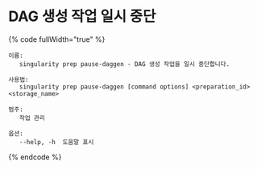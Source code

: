 # DAG 생성 작업 일시 중단

{% code fullWidth="true" %}
```
이름:
   singularity prep pause-daggen - DAG 생성 작업을 일시 중단합니다.

사용법:
   singularity prep pause-daggen [command options] <preparation_id> <storage_name>

범주:
   작업 관리

옵션:
   --help, -h  도움말 표시
```
{% endcode %}